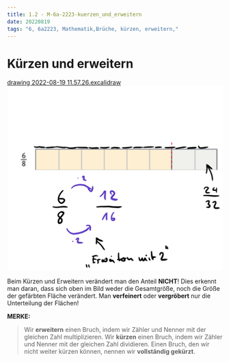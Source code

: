 ```yaml
---
title: 1.2 - M-6a-2223-kuerzen_und_erweitern
date: 20220819
tags: "6, 6a2223, Mathematik,Brüche, kürzen, erweitern,"
---
```


# Kürzen und erweitern

[drawing 2022-08-19 11.57.26.excalidraw](assets/drawing%202022-08-19%2011.57.26.excalidraw.md)
![drawing 2022-08-19 11.57.26.excalidraw.svg](assets/drawing%202022-08-19%2011.57.26.excalidraw.svg)

Beim Kürzen und Erweitern verändert man den Anteil **NICHT**! Dies erkennt man daran, dass sich oben im Bild weder die Gesamtgröße, noch die Größe der gefärbten Fläche verändert. Man **verfeinert** oder **vergröbert** nur die Unterteilung der Flächen!

**MERKE:**

 > 
 > Wir **erweitern** einen Bruch, indem wir Zähler und Nenner mit der gleichen Zahl multiplizieren.
 > Wir **kürzen** einen Bruch, indem wir Zähler und Nenner mit der gleichen Zahl dividieren.
 > Einen Bruch, den wir nicht weiter kürzen können, nennen wir **vollständig gekürzt**.
